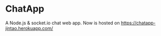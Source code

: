 # ChatApp
A Node.js &amp; socket.io chat web app. Now is hosted on https://chatapp-jintao.herokuapp.com/
